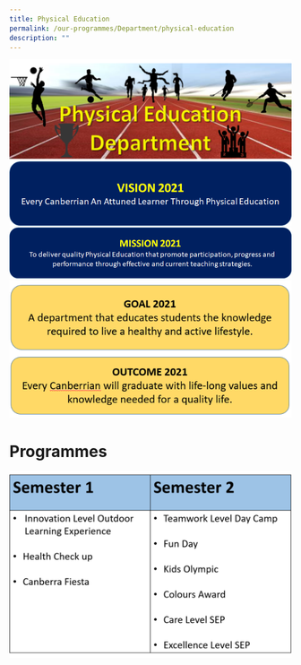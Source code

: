 ```yaml
---
title: Physical Education
permalink: /our-programmes/Department/physical-education
description: ""
---
```


![](/images/PE%20Banner.png)
![](/images/pe%20vision.png)
![](/images/pe%20mission.png)
![](/images/pe%20goal2.png)

# Programmes

![](/images/Picture1%20PE.png)